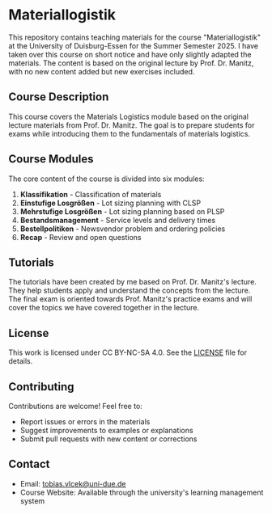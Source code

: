 # Materiallogistik

This repository contains teaching materials for the course "Materiallogistik" at the University of Duisburg-Essen for the Summer Semester 2025. I have taken over this course on short notice and have only slightly adapted the materials. The content is based on the original lecture by Prof. Dr. Manitz, with no new content added but new exercises included.

## Course Description

This course covers the Materials Logistics module based on the original lecture materials from Prof. Dr. Manitz. The goal is to prepare students for exams while introducing them to the fundamentals of materials logistics.

## Course Modules

The core content of the course is divided into six modules:

1. **Klassifikation** - Classification of materials
2. **Einstufige Losgrößen** - Lot sizing planning with CLSP
3. **Mehrstufige Losgrößen** - Lot sizing planning based on PLSP
4. **Bestandsmanagement** - Service levels and delivery times
5. **Bestellpolitiken** - Newsvendor problem and ordering policies
6. **Recap** - Review and open questions

## Tutorials

The tutorials have been created by me based on Prof. Dr. Manitz's lecture. They help students apply and understand the concepts from the lecture. The final exam is oriented towards Prof. Manitz's practice exams and will cover the topics we have covered together in the lecture.

## License

This work is licensed under CC BY-NC-SA 4.0. See the [LICENSE](LICENSE) file for details.

## Contributing

Contributions are welcome! Feel free to:

- Report issues or errors in the materials
- Suggest improvements to examples or explanations
- Submit pull requests with new content or corrections

## Contact

- Email: [tobias.vlcek@uni-due.de](mailto:tobias.vlcek@uni-due.de)
- Course Website: Available through the university's learning management system

